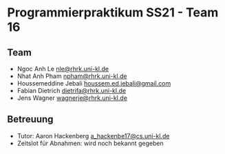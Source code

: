Programmierpraktikum SS21 - Team 16
===================================

Team
----

- Ngoc Anh Le <nle@rhrk.uni-kl.de>
- Nhat Anh Pham <npham@rhrk.uni-kl.de>
- Houssemeddine Jebali <houssem.ed.jebali@gmail.com>
- Fabian Dietrich <dietrifa@rhrk.uni-kl.de>
- Jens Wagner <wagnerje@rhrk.uni-kl.de>


Betreuung
---------

- Tutor: Aaron Hackenberg <a_hackenbe17@cs.uni-kl.de>
- Zeitslot für Abnahmen: wird noch bekannt gegeben
